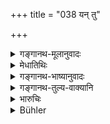 +++
title = "038 यन् तु"

+++

<details><summary>गङ्गानथ-मूलानुवादः</summary>

When the king himself finds a hoard buried of old under the ground, he shall give one-half of it to the Brāhmaṇas and have the other half put in his treasury.—(38)
</details>

<details><summary>मेधातिथिः</summary>

यो राज्ञा स्वयं निधिर् अधिगतस् तस्मान् निधेर् अयं ब्राह्मणेभ्यो दाननियमो राज्ञः । **कोश**शब्देन वित्तसंचयस्थानम् उच्यते । **पुराणं निहितं क्षिताव्** इति निधिरूपानुवादः ॥ ८.३८ ॥
</details>

<details><summary>गङ्गानथ-भाष्यानुवादः</summary>

When the king himself has found treasure, this text lays down that he shall give one-half of it to the *Brāhmaṇas*.

The term ‘*Treasury’ stands* for the place of hoarding.

‘*Buried* *of old under* *the* *ground*’;—this describes the nature of the treasure-trove.—(38)
</details>

<details><summary>गङ्गानथ-तुल्य-वाक्यानि</summary>

*Gautama* (10.43).—(See under 37.)

*Viṣṇu* (3.56-57).—‘Of a Treasure-trove he must give one half to the
Brāhmaṇas;—he may deposit the other half in his Treasury.’

*Yajñavalkya* (2.34).—‘Having found a Treasure-trove, the King shall
give half of it to Brāhmaṇas;—the learned Brāhmaṇa however, may take the
whole of what he finds; since he is the master of all.’

*Agnipurāṇa* (222.14).—‘The King shall deposit half of it in the
Treasury and give the other half to Brāhmaṇas; the good Brāhmaṇa however
takes the whole of the hidden treasure that he has found.’
</details>

<details><summary>भारुचिः</summary>

राज्ञो ऽयं निध्यधिगमे दाननियमः । न त्व् अन्यस्य, वचनसामर्थ्यात् ॥ ८.३८ ॥
</details>

<details><summary>Bühler</summary>

038	When the king finds treasure of old concealed in the ground let him give one half to Brahmanas and place the (other) half in his treasury.
</details>

